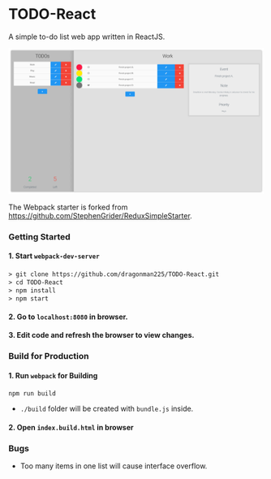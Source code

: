 # TODO-React

A simple to-do list web app written in ReactJS.

![screenshot](https://github.com/dragonman225/TODO-React/blob/master/assets/sc01.png)

The Webpack starter is forked from https://github.com/StephenGrider/ReduxSimpleStarter.

### Getting Started

#### 1. Start `webpack-dev-server`

```
> git clone https://github.com/dragonman225/TODO-React.git
> cd TODO-React
> npm install
> npm start
```

#### 2. Go to `localhost:8080` in browser.
#### 3. Edit code and refresh the browser to view changes.

### Build for Production

#### 1. Run `webpack` for Building

```
npm run build
```
* `./build` folder will be created with `bundle.js` inside.

#### 2. Open `index.build.html` in browser

### Bugs

* Too many items in one list will cause interface overflow.

